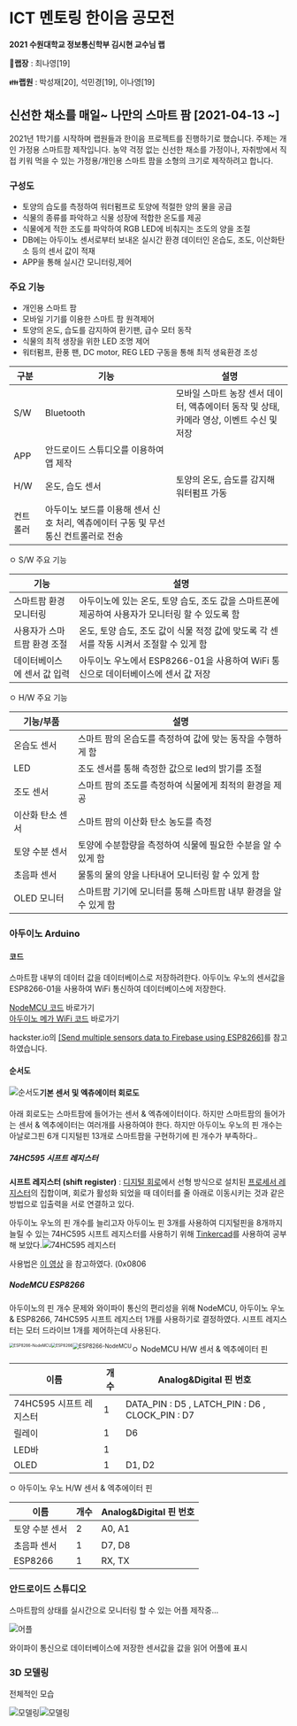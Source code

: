 # ICT 멘토링 한이음 공모전

**2021 수원대학교 정보통신학부 김시현 교수님 랩**

🤱**랩장** : 최나영[19]

👪**랩원** : 박성재[20], 석민경[19], 이나영[19]

## 신선한 채소를 매일~ 나만의 스마트 팜 [2021-04-13 ~]

 2021년 1학기를 시작하며 랩원들과 한이음 프로젝트를 진행하기로 했습니다. 주제는 개인 가정용 스마트팜 제작입니다. 농약 걱정 없는 신선한 채소를 가정이나, 자취방에서 직접 키워 먹을 수 있는 가정용/개인용 스마트 팜을 소형의 크기로 제작하려고 합니다.

### 구성도

- 토양의 습도를 측정하여 워터펌프로 토양에 적절한 양의 물을 공급
- 식물의 종류를 파악하고 식물 성장에 적합한 온도를 제공
- 식물에게 적한 조도를 파악하여 RGB LED에 비춰지는 조도의 양을 조절 
- DB에는 아두이노 센서로부터 보내온 실시간 환경 데이터인 온습도, 조도, 이산화탄소 등의 센서 값이 적재
- APP을 통해 실시간 모니터링,제어

### 주요 기능

- 개인용 스마트 팜
- 모바일 기기를 이용한 스마트 팜 원격제어
- 토양의 온도, 습도를 감지하여 환기팬, 급수 모터 동작
- 식물의 최적 생장을 위한 LED 조명 제어
- 워터펌프, 환풍 팬, DC motor, REG LED 구동을 통해 최적 생육환경 조성

| **구분** | **기능**                                                     | **설명**                                                     |
| -------- | ------------------------------------------------------------ | ------------------------------------------------------------ |
| S/W      | Bluetooth                                                    | 모바일 스마트 농장 센서 데이터, 액츄에이터 동작 및 상태, 카메라 영상, 이벤트 수신 및 저장 |
| APP      | 안드로이드 스튜디오를 이용하여 앱 제작                       |                                                              |
| H/W      | 온도, 습도 센서                                              | 토양의 온도, 습도를 감지해 워터펌프 가동                     |
| 컨트롤러 | 아두이노 보드를 이용해 센서 신호 처리,   엑츄에이터 구동 및 무선통신 컨트롤러로 전송 |                                                              |

 

  ㅇ S/W 주요 기능

| **기능**                     | **설명**                                                     |
| ---------------------------- | ------------------------------------------------------------ |
| 스마트팜 환경 모니터링       | 아두이노에 있는 온도, 토양 습도, 조도  값을 스마트폰에 제공하여 사용자가 모니터링 할 수 있도록 함 |
| 사용자가 스마트팜  환경 조절 | 온도, 토양 습도, 조도 값이 식물 적정  값에 맞도록 각 센서를 작동 시켜서 조절할 수 있게 함 |
| 데이터베이스에 센서 값 입력  | 아두이노 우노에서 ESP8266-01을 사용하여 WiFi 통신으로 데이터베이스에 센서 값 저장 |

 

  ㅇ H/W 주요 기능

| **기능/부품**    | **설명**                                                     |
| ---------------- | ------------------------------------------------------------ |
| 온습도 센서      | 스마트 팜의 온습도를 측정하여 값에 맞는 동작을 수행하게 함   |
| LED              | 조도 센서를 통해 측정한 값으로 led의 밝기를 조절             |
| 조도 센서        | 스마트 팜의 조도를 측정하여 식물에게 최적의 환경을 제공      |
| 이산화 탄소 센서 | 스마트 팜의 이산화 탄소 농도를 측정                          |
| 토양 수분 센서   | 토양에 수분함량을 측정하여 식물에 필요한 수분을 알 수 있게 함 |
| 초음파 센서      | 물통의 물의 양을 나타내어 모니터링 할 수 있게 함             |
| OLED 모니터      | 스마트팜 기기에 모니터를 통해 스마트팜 내부 환경을 알 수 있게 함 |

### 아두이노 Arduino

#### 코드

 스마트팜 내부의 데이터 값을 데이터베이스로 저장하려한다. 아두이노 우노의 센서값을 ESP8266-01을 사용하여 WiFi 통신하여 데이터베이스에 저장한다.

 [NodeMCU 코드](NodeMCU/nodeMCU.ino) 바로가기  
 [아두이노 메가 WiFi 코드](ESP8266/ESP8266.ino) 바로가기

hackster.io의 [[Send multiple sensors data to Firebase using ESP8266]](https://www.hackster.io/pulasthi-nanayakkara/send-multiple-sensors-data-to-firebase-using-esp8266-f2f38b)를 참고하였습니다.

#### 순서도

<img src="https://user-images.githubusercontent.com/88194064/141126657-28742cf9-a55d-471d-9847-498c61e4dfcf.png" alt="순서도" style="float:left; zoom:100%;" />



#### 기본 센서 및 엑츄에이터 회로도

 아래 회로도는 스마트팜에 들어가는 센서 & 엑츄에이터이다. 하지만 스마트팜의 들어가는 센서 & 엑추에이터는 여러개를 사용하여야 한다. 하지만 아두이노 우노의 핀 개수는 아날로그핀 6개 디지털핀 13개로 스마트팜을 구현하기에 핀 개수가 부족하다.<img src="https://user-images.githubusercontent.com/88194064/132123562-54bd586a-bdab-43ac-8cf1-2b41392820c8.jpg" style="zoom:25%;" >



##### 74HC595 시프트 레지스터

 **시프트 레지스터 (shift register)** :  [디지털 회로](https://ko.wikipedia.org/wiki/디지털_회로)에서 선형 방식으로 설치된 [프로세서 레지스터](https://ko.wikipedia.org/wiki/프로세서_레지스터)의 집합이며, 회로가 활성화 되었을 때 데이터를 줄 아래로 이동시키는 것과 같은 방법으로 입출력을 서로 연결하고 있다.

 아두이노 우노의 핀 개수를 늘리고자 아두이노 핀 3개를 사용하여 디지털핀을 8개까지 늘릴 수 있는 74HC595 시프트 레지스터를 사용하기 위해 [Tinkercad](https://www.tinkercad.com/)를 사용하여 공부해 보았다.![74HC595 레지스터](https://user-images.githubusercontent.com/88194064/135709140-29308774-1847-4f1c-8253-161fcff635ac.png)

사용법은 [이 영상](https://www.youtube.com/watch?v=LJrWb9RuHdE) 을 참고하였다. (0x0806

##### NodeMCU ESP8266

 아두이노의 핀 개수 문제와 와이파이 통신의 편리성을 위해 NodeMCU, 아두이노 우노 & ESP8266, 74HC595 시프트 레지스터 1개를 사용하기로 결정하였다. 시프트 레지스터는 모터 드라이브 1개를 제어하는데 사용된다.

<img src="https://user-images.githubusercontent.com/88194064/140882432-44c77994-556e-4ec0-bc91-de61be04daee.png" alt="ESP8266-NodeMCU" style="float:left; zoom:50%;" /><img src="https://user-images.githubusercontent.com/88194064/143594188-0823584f-e8b9-4d7e-950c-54e38ca01acc.png" alt="ESP8266" style="float:left; zoom:50%;" /><img src="https://user-images.githubusercontent.com/88194064/143594204-e5ad95f3-fcb8-4423-8a69-dbf673d48bad.png" alt="ESP8266-NodeMCU" style="float:left; zoom:70%;" />

















   ㅇ NodeMCU H/W 센서 & 엑추에이터 핀

| 이름                    | 개수 | Analog&Digital 핀 번호                          |
| ----------------------- | ---- | ----------------------------------------------- |
| 74HC595 시프트 레지스터 | 1    | DATA_PIN : D5 , LATCH_PIN : D6 , CLOCK_PIN : D7 |
| 릴레이                  | 1    | D6                                              |
| LED바                   | 1    |                                                 |
| OLED                    | 1    | D1, D2                                          |

   ㅇ 아두이노 우노 H/W 센서 & 엑추에이터 핀

| 이름           | 개수 | Analog&Digital 핀 번호 |
| -------------- | ---- | ---------------------- |
| 토양 수분 센서 | 2    | A0, A1                 |
| 초음파 센서    | 1    | D7, D8                 |
| ESP8266        | 1    | RX, TX                 |



### 안드로이드 스튜디오

 스마트팜의 상태를 실시간으로 모니터링 할 수 있는 어플 제작중...

![어플](https://user-images.githubusercontent.com/88194064/132038237-3c9280ab-3bf8-4c52-974f-b8e4689b0f63.jpg)

와이파이 통신으로 데이터베이스에 저장한 센서값을 값을 읽어 어플에 표시



### 3D 모델링

 전체적인 모습

<img src="https://user-images.githubusercontent.com/88194064/142598956-96bb56b6-d40c-444d-9ea4-1ed92c82692c.png" alt="모델링" style="zoom:100%; float:left" />

<img src="https://user-images.githubusercontent.com/88194064/142597355-dc569fd0-e3b8-4e3e-a698-ee6ede2920dd.gif" alt="모델링" style="zoom:100%; float:left" />







